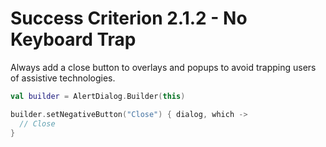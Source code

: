 # Success Criterion 2.1.2 - No Keyboard Trap

Always add a close button to overlays and popups to avoid trapping users of assistive technologies.

```kotlin
val builder = AlertDialog.Builder(this)

builder.setNegativeButton("Close") { dialog, which ->
  // Close
}
```

